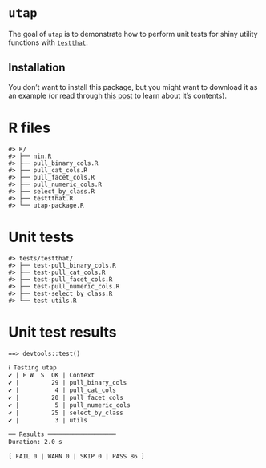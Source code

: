 
<!-- README.md is generated from README.Rmd. Please edit that file -->

# `utap`

<!-- badges: start -->
<!-- badges: end -->

The goal of `utap` is to demonstrate how to perform unit tests for shiny
utility functions with [`testthat`](https://testthat.r-lib.org/).

## Installation

You don’t want to install this package, but you might want to download
it as an example (or read through [this
post](https://mjfrigaard.github.io/posts/test-shiny-p1/) to learn about
it’s contents).

# R files

    #> R/
    #> ├── nin.R
    #> ├── pull_binary_cols.R
    #> ├── pull_cat_cols.R
    #> ├── pull_facet_cols.R
    #> ├── pull_numeric_cols.R
    #> ├── select_by_class.R
    #> ├── testtthat.R
    #> └── utap-package.R

# Unit tests

    #> tests/testthat/
    #> ├── test-pull_binary_cols.R
    #> ├── test-pull_cat_cols.R
    #> ├── test-pull_facet_cols.R
    #> ├── test-pull_numeric_cols.R
    #> ├── test-select_by_class.R
    #> └── test-utils.R

# Unit test results

``` default
==> devtools::test()

ℹ Testing utap
✔ | F W  S  OK | Context
✔ |         29 | pull_binary_cols
✔ |          4 | pull_cat_cols
✔ |         20 | pull_facet_cols
✔ |          5 | pull_numeric_cols
✔ |         25 | select_by_class
✔ |          3 | utils        

══ Results ═══════════════════
Duration: 2.0 s

[ FAIL 0 | WARN 0 | SKIP 0 | PASS 86 ]
```
